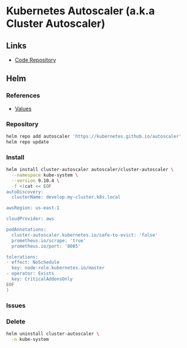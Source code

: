 # Kubernetes Autoscaler (a.k.a Cluster Autoscaler)

## Links

- [Code Repository](https://github.com/kubernetes/autoscaler)

## Helm

### References

- [Values](https://github.com/kubernetes/autoscaler/tree/master/charts/cluster-autoscaler#values)

### Repository

```sh
helm repo add autoscaler 'https://kubernetes.github.io/autoscaler'
helm repo update
```

### Install

```sh
helm install cluster-autoscaler autoscaler/cluster-autoscaler \
  --namespace kube-system \
  --version 9.10.4 \
  -f <(cat << EOF
autoDiscovery:
  clusterName: develop.my-cluster.k8s.local

awsRegion: us-east-1

cloudProvider: aws

podAnnotations:
  cluster-autoscaler.kubernetes.io/safe-to-evict: 'false'
  prometheus.io/scrape: 'true'
  prometheus.io/port: '8085'

tolerations:
- effect: NoSchedule
  key: node-role.kubernetes.io/master
- operator: Exists
  key: CriticalAddonsOnly
EOF
)
```

### Issues

<!-- ####

```log
pod didn't trigger scale-up (it wouldn't fit if a new node is added): 2 node(s) didn't have free ports for the requested pod ports, 2 node(s) didn't match node selector
```

TODO -->

### Delete

```sh
helm uninstall cluster-autoscaler \
  -n kube-system
```

<!--
kubectl annotate deployment.apps/cluster-autoscaler \
  cluster-autoscaler.kubernetes.io/safe-to-evict="false" \
  -n kube-system
-->

